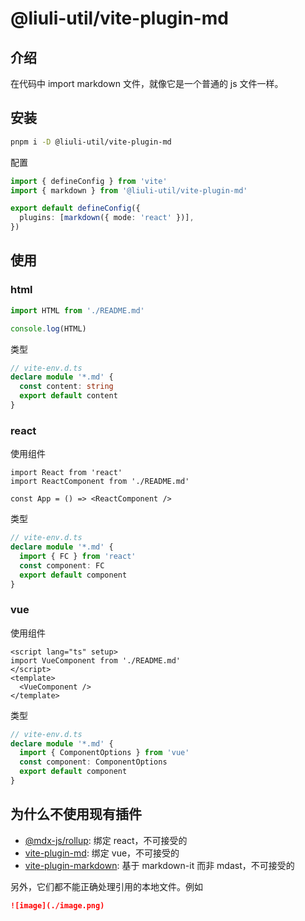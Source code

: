 # @liuli-util/vite-plugin-md

## 介绍

在代码中 import markdown 文件，就像它是一个普通的 js 文件一样。

## 安装

```bash
pnpm i -D @liuli-util/vite-plugin-md
```

配置

```ts
import { defineConfig } from 'vite'
import { markdown } from '@liuli-util/vite-plugin-md'

export default defineConfig({
  plugins: [markdown({ mode: 'react' })],
})
```

## 使用

### html

```ts
import HTML from './README.md'

console.log(HTML)
```

类型

```ts
// vite-env.d.ts
declare module '*.md' {
  const content: string
  export default content
}
```

### react

使用组件

```tsx
import React from 'react'
import ReactComponent from './README.md'

const App = () => <ReactComponent />
```

类型

```ts
// vite-env.d.ts
declare module '*.md' {
  import { FC } from 'react'
  const component: FC
  export default component
}
```

### vue

使用组件

```vue
<script lang="ts" setup>
import VueComponent from './README.md'
</script>
<template>
  <VueComponent />
</template>
```

类型

```ts
// vite-env.d.ts
declare module '*.md' {
  import { ComponentOptions } from 'vue'
  const component: ComponentOptions
  export default component
}
```

## 为什么不使用现有插件

- [@mdx-js/rollup](https://www.npmjs.com/package/@mdx-js/rollup): 绑定 react，不可接受的
- [vite-plugin-md](https://www.npmjs.com/package/vite-plugin-md): 绑定 vue，不可接受的
- [vite-plugin-markdown](https://www.npmjs.com/package/vite-plugin-markdown): 基于 markdown-it 而非 mdast，不可接受的

另外，它们都不能正确处理引用的本地文件。例如

```md
![image](./image.png)
```
